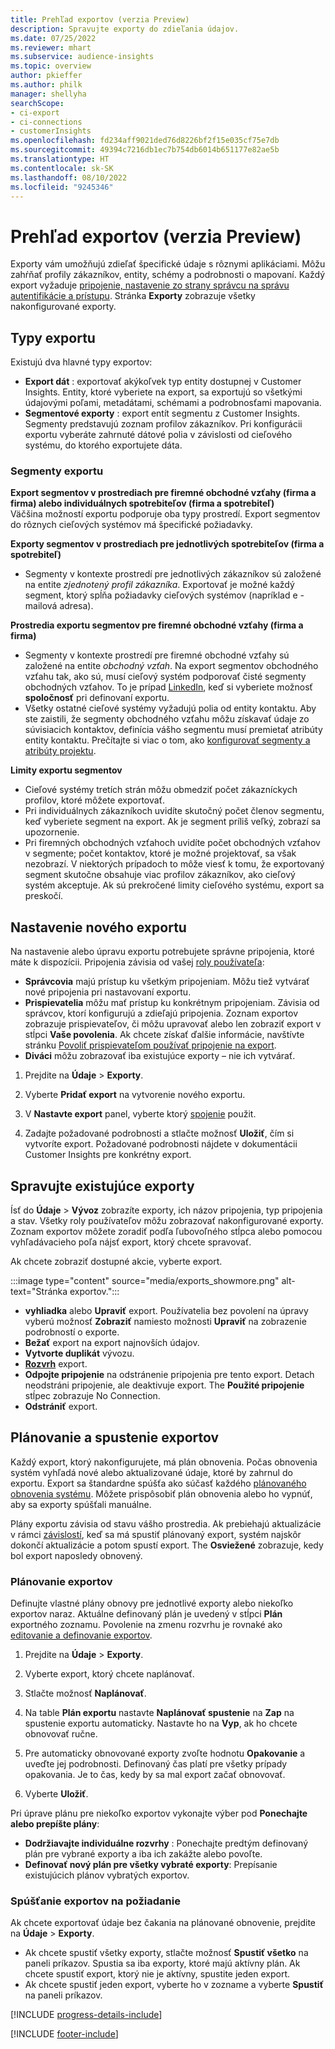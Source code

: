 ```yaml
---
title: Prehľad exportov (verzia Preview)
description: Spravujte exporty do zdieľania údajov.
ms.date: 07/25/2022
ms.reviewer: mhart
ms.subservice: audience-insights
ms.topic: overview
author: pkieffer
ms.author: philk
manager: shellyha
searchScope:
- ci-export
- ci-connections
- customerInsights
ms.openlocfilehash: fd234aff9021ded76d8226bf2f15e035cf75e7db
ms.sourcegitcommit: 49394c7216db1ec7b754db6014b651177e82ae5b
ms.translationtype: HT
ms.contentlocale: sk-SK
ms.lasthandoff: 08/10/2022
ms.locfileid: "9245346"
---
```

# <a name="exports-preview-overview"></a>Prehľad exportov (verzia Preview)

 Exporty vám umožňujú zdieľať špecifické údaje s rôznymi aplikáciami. Môžu zahŕňať profily zákazníkov, entity, schémy a podrobnosti o mapovaní. Každý export vyžaduje [pripojenie, nastavenie zo strany správcu na správu autentifikácie a prístupu](connections.md). Stránka **Exporty** zobrazuje všetky nakonfigurované exporty.

## <a name="export-types"></a>Typy exportu

Existujú dva hlavné typy exportov:  

- **Export dát** : exportovať akýkoľvek typ entity dostupnej v Customer Insights. Entity, ktoré vyberiete na export, sa exportujú so všetkými údajovými poľami, metadátami, schémami a podrobnosťami mapovania.
- **Segmentové exporty** : export entít segmentu z Customer Insights. Segmenty predstavujú zoznam profilov zákazníkov. Pri konfigurácii exportu vyberáte zahrnuté dátové polia v závislosti od cieľového systému, do ktorého exportujete dáta.

### <a name="export-segments"></a>Segmenty exportu

**Export segmentov v prostrediach pre firemné obchodné vzťahy (firma a firma) alebo individuálnych spotrebiteľov (firma a spotrebiteľ)**  
Väčšina možností exportu podporuje oba typy prostredí. Export segmentov do rôznych cieľových systémov má špecifické požiadavky. 

**Exporty segmentov v prostrediach pre jednotlivých spotrebiteľov (firma a spotrebiteľ)**  
- Segmenty v kontexte prostredí pre jednotlivých zákazníkov sú založené na entite *zjednotený profil zákazníka*. Exportovať je možné každý segment, ktorý spĺňa požiadavky cieľových systémov (napríklad e -mailová adresa).

**Prostredia exportu segmentov pre firemné obchodné vzťahy (firma a firma)**  
- Segmenty v kontexte prostredí pre firemné obchodné vzťahy sú založené na entite *obchodný vzťah*. Na export segmentov obchodného vzťahu tak, ako sú, musí cieľový systém podporovať čisté segmenty obchodných vzťahov. To je prípad [LinkedIn](export-linkedin-ads.md), keď si vyberiete možnosť **spoločnosť** pri definovaní exportu.
- Všetky ostatné cieľové systémy vyžadujú polia od entity kontaktu. Aby ste zaistili, že segmenty obchodného vzťahu môžu získavať údaje zo súvisiacich kontaktov, definícia vášho segmentu musí premietať atribúty entity kontaktu. Prečítajte si viac o tom, ako [konfigurovať segmenty a atribúty projektu](segment-builder.md).

**Limity exportu segmentov**  
- Cieľové systémy tretích strán môžu obmedziť počet zákazníckych profilov, ktoré môžete exportovať. 
- Pri individuálnych zákazníkoch uvidíte skutočný počet členov segmentu, keď vyberiete segment na export. Ak je segment príliš veľký, zobrazí sa upozornenie. 
- Pri firemných obchodných vzťahoch uvidíte počet obchodných vzťahov v segmente; počet kontaktov, ktoré je možné projektovať, sa však nezobrazí. V niektorých prípadoch to môže viesť k tomu, že exportovaný segment skutočne obsahuje viac profilov zákazníkov, ako cieľový systém akceptuje. Ak sú prekročené limity cieľového systému, export sa preskočí.

## <a name="set-up-a-new-export"></a>Nastavenie nového exportu

Na nastavenie alebo úpravu exportu potrebujete správne pripojenia, ktoré máte k dispozícii. Pripojenia závisia od vašej [roly používateľa](permissions.md):
- **Správcovia** majú prístup ku všetkým pripojeniam. Môžu tiež vytvárať nové pripojenia pri nastavovaní exportu.
- **Prispievatelia** môžu mať prístup ku konkrétnym pripojeniam. Závisia od správcov, ktorí konfigurujú a zdieľajú pripojenia. Zoznam exportov zobrazuje prispievateľov, či môžu upravovať alebo len zobraziť export v stĺpci **Vaše povolenia**. Ak chcete získať ďalšie informácie, navštívte stránku [Povoliť prispievateľom používať pripojenie na export](connections.md#allow-contributors-to-use-a-connection-for-exports).
- **Diváci** môžu zobrazovať iba existujúce exporty – nie ich vytvárať.

1. Prejdite na **Údaje** > **Exporty**.

1. Vyberte **Pridať export** na vytvorenie nového exportu.

1. V **Nastavte export** panel, vyberte ktorý [spojenie](connections.md) použit.

1. Zadajte požadované podrobnosti a stlačte možnosť **Uložiť**, čím si vytvoríte export. Požadované podrobnosti nájdete v dokumentácii Customer Insights pre konkrétny export.

## <a name="manage-existing-exports"></a>Spravujte existujúce exporty

Ísť do **Údaje** > **Vývoz** zobrazíte exporty, ich názov pripojenia, typ pripojenia a stav. Všetky roly používateľov môžu zobrazovať nakonfigurované exporty. Zoznam exportov môžete zoradiť podľa ľubovoľného stĺpca alebo pomocou vyhľadávacieho poľa nájsť export, ktorý chcete spravovať.

Ak chcete zobraziť dostupné akcie, vyberte export.

:::image type="content" source="media/exports_showmore.png" alt-text="Stránka exportov.":::

- **vyhliadka** alebo **Upraviť** export. Používatelia bez povolení na úpravy vyberú možnosť **Zobraziť** namiesto možnosti **Upraviť** na zobrazenie podrobností o exporte.
- **Bežať** export na export najnovších údajov.
- **Vytvorte duplikát** vývozu.
- **[Rozvrh](#schedule-and-run-exports)** export.
- **Odpojte pripojenie** na odstránenie pripojenia pre tento export. Detach neodstráni pripojenie, ale deaktivuje export. The **Použité pripojenie** stĺpec zobrazuje No Connection.
- **Odstrániť** export.

## <a name="schedule-and-run-exports"></a>Plánovanie a spustenie exportov

Každý export, ktorý nakonfigurujete, má plán obnovenia. Počas obnovenia systém vyhľadá nové alebo aktualizované údaje, ktoré by zahrnul do exportu. Export sa štandardne spúšťa ako súčasť každého [plánovaného obnovenia systému](schedule-refresh.md). Môžete prispôsobiť plán obnovenia alebo ho vypnúť, aby sa exporty spúšťali manuálne.

Plány exportu závisia od stavu vášho prostredia. Ak prebiehajú aktualizácie v rámci [závislostí](system.md#refresh-processes), keď sa má spustiť plánovaný export, systém najskôr dokončí aktualizácie a potom spustí export. The **Osviežené** zobrazuje, kedy bol export naposledy obnovený.

### <a name="schedule-exports"></a>Plánovanie exportov

Definujte vlastné plány obnovy pre jednotlivé exporty alebo niekoľko exportov naraz. Aktuálne definovaný plán je uvedený v stĺpci **Plán** exportného zoznamu. Povolenie na zmenu rozvrhu je rovnaké ako [editovanie a definovanie exportov](export-destinations.md#set-up-a-new-export).

1. Prejdite na **Údaje** > **Exporty**.

1. Vyberte export, ktorý chcete naplánovať.

1. Stlačte možnosť **Naplánovať**.

1. Na table **Plán exportu** nastavte **Naplánovať spustenie** na **Zap** na spustenie exportu automaticky. Nastavte ho na **Vyp**, ak ho chcete obnovovať ručne.

1. Pre automaticky obnovované exporty zvoľte hodnotu **Opakovanie** a uveďte jej podrobnosti. Definovaný čas platí pre všetky prípady opakovania. Je to čas, kedy by sa mal export začať obnovovať.

1. Vyberte **Uložiť**.

Pri úprave plánu pre niekoľko exportov vykonajte výber pod **Ponechajte alebo prepíšte plány**:

- **Dodržiavajte individuálne rozvrhy** : Ponechajte predtým definovaný plán pre vybrané exporty a iba ich zakážte alebo povoľte.
- **Definovať nový plán pre všetky vybraté exporty**: Prepísanie existujúcich plánov vybratých exportov.

### <a name="run-exports-on-demand"></a>Spúšťanie exportov na požiadanie

Ak chcete exportovať údaje bez čakania na plánované obnovenie, prejdite na **Údaje** > **Exporty**.

- Ak chcete spustiť všetky exporty, stlačte možnosť **Spustiť všetko** na paneli príkazov. Spustia sa iba exporty, ktoré majú aktívny plán. Ak chcete spustiť export, ktorý nie je aktívny, spustite jeden export.
- Ak chcete spustiť jeden export, vyberte ho v zozname a vyberte **Spustiť** na paneli príkazov.

[!INCLUDE [progress-details-include](includes/progress-details-pane.md)]


[!INCLUDE [footer-include](includes/footer-banner.md)]

